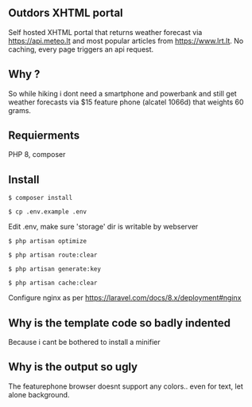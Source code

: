 ## Outdors XHTML portal

Self hosted XHTML portal that returns weather forecast via https://api.meteo.lt and most popular articles from https://www.lrt.lt.
No caching, every page triggers an api request.

## Why ?

So while hiking i dont need a smartphone and powerbank and still get weather forecasts via $15 feature phone (alcatel 1066d) that weights 60 grams.

##  Requierments

PHP 8, composer

## Install

`$ composer install`

`$ cp .env.example .env`

Edit .env, make sure 'storage' dir is writable by webserver

`$ php artisan optimize`

`$ php artisan route:clear`

`$ php artisan generate:key`

`$ php artisan cache:clear`

Configure nginx as per https://laravel.com/docs/8.x/deployment#nginx

## Why is the template code so badly indented

Because i cant be bothered to install a minifier

## Why is the output so ugly

The featurephone browser doesnt support any colors.. even for text, let alone background.

